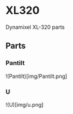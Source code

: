 # XL320

Dynamixel XL-320 parts

## Parts

### Pantilt

!(Pantilt)[img/Pantilt.png]

### U

!(U)[img/u.png]
